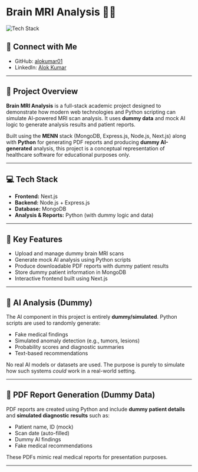 # Brain MRI Analysis 🧠🩻

![Tech Stack](https://img.shields.io/badge/Tech%20Stack-MENN%20%2B%20Python-orange)

## 🔗 Connect with Me
- GitHub: [alokumar01](https://github.com/alokumar01)
- LinkedIn: [Alok Kumar](https://www.linkedin.com/in/alokumar01/)

---

## 📝 Project Overview

**Brain MRI Analysis** is a full-stack academic project designed to demonstrate how modern web technologies and Python scripting can simulate AI-powered MRI scan analysis. It uses **dummy data** and mock AI logic to generate analysis results and patient reports.

Built using the **MENN** stack (MongoDB, Express.js, Node.js, Next.js) along with **Python** for generating PDF reports and producing **dummy AI-generated** analysis, this project is a conceptual representation of healthcare software for educational purposes only.

---

## 💻 Tech Stack

- **Frontend:** Next.js
- **Backend:** Node.js + Express.js
- **Database:** MongoDB
- **Analysis & Reports:** Python (with dummy logic and data)

---

## 🎯 Key Features

- Upload and manage dummy brain MRI scans
- Generate mock AI analysis using Python scripts
- Produce downloadable PDF reports with dummy patient results
- Store dummy patient information in MongoDB
- Interactive frontend built using Next.js

---

## 🧠 AI Analysis (Dummy)

The AI component in this project is entirely **dummy/simulated**. Python scripts are used to randomly generate:

- Fake medical findings
- Simulated anomaly detection (e.g., tumors, lesions)
- Probability scores and diagnostic summaries
- Text-based recommendations

No real AI models or datasets are used. The purpose is purely to simulate how such systems *could* work in a real-world setting.

---

## 📄 PDF Report Generation (Dummy Data)

PDF reports are created using Python and include **dummy patient details** and **simulated diagnostic results** such as:

- Patient name, ID (mock)
- Scan date (auto-filled)
- Dummy AI findings
- Fake medical recommendations

These PDFs mimic real medical reports for presentation purposes.

---
